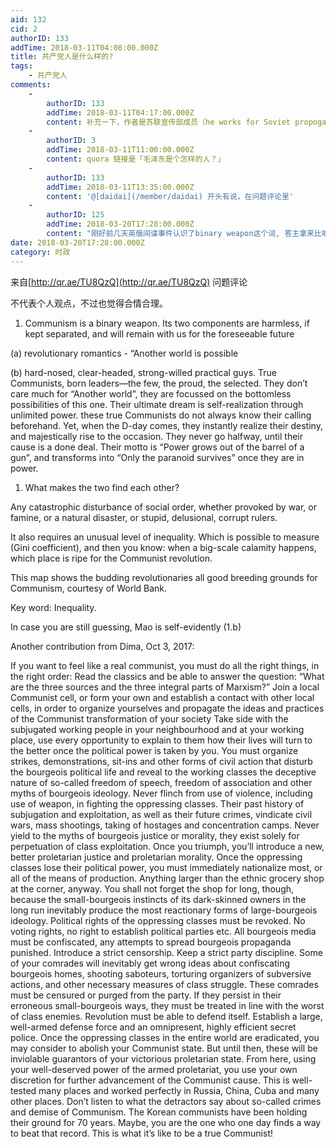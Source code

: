 ```yaml
---
aid: 132
cid: 2
authorID: 133
addTime: 2018-03-11T04:08:00.000Z
title: 共产党人是什么样的?
tags:
    - 共产党人
comments:
    -
        authorID: 133
        addTime: 2018-03-11T04:17:00.000Z
        content: 补充一下，作者是苏联宣传部成员（he works for Soviet propoganda)
    -
        authorID: 3
        addTime: 2018-03-11T11:00:00.000Z
        content: quora 链接是「毛泽东是个怎样的人？」
    -
        authorID: 133
        addTime: 2018-03-11T13:35:00.000Z
        content: '@[daidai](/member/daidai) 开头有说，在问题评论里'
    -
        authorID: 125
        addTime: 2018-03-20T17:28:00.000Z
        content: "刚好前几天英俄间谍事件认识了binary weapon这个词, 答主拿来比喻共产主义真是妙趣横生. CCP给共产主义贡献的一些新motto用来完善这个答案再合适不过，比如摸着石头过河. @[共青团](/member/%E5%85%B1%E9%9D%92%E5%9B%A2) , 请派团员将“三个代表”重要理论成果投至quora镇楼\U0001F604"
date: 2018-03-20T17:28:00.000Z
category: 时政
---
```


来自[http://qr.ae/TU8QzQ](http://qr.ae/TU8QzQ) 问题评论

不代表个人观点，不过也觉得合情合理。

1.  Communism is a binary weapon. Its two components are harmless, if kept separated, and will remain with us for the foreseeable future

(a) revolutionary romantics - “Another world is possible

(b) hard-nosed, clear-headed, strong-willed practical guys. True Communists, born leaders—the few, the proud, the selected. They don’t care much for “Another world”, they are focussed on the bottomless possibilities of this one. Their ultimate dream is self-realization through unlimited power. these true Communists do not always know their calling beforehand. Yet, when the D-day comes, they instantly realize their destiny, and majestically rise to the occasion. They never go halfway, until their cause is a done deal. Their motto is “Power grows out of the barrel of a gun”, and transforms into “Only the paranoid survives” once they are in power.

1.  What makes the two find each other?

Any catastrophic disturbance of social order, whether provoked by war, or famine, or a natural disaster, or stupid, delusional, corrupt rulers.

It also requires an unusual level of inequality. Which is possible to measure (Gini coefficient), and then you know: when a big-scale calamity happens, which place is ripe for the Communist revolution.

This map shows the budding revolutionaries all good breeding grounds for Communism, courtesy of World Bank.

Key word: Inequality.

In case you are still guessing, Mao is self-evidently (1.b)

Another contribution from Dima, Oct 3, 2017:

If you want to feel like a real communist, you must do all the right things, in the right order: Read the classics and be able to answer the question: “What are the three sources and the three integral parts of Marxism?” Join a local Communist cell, or form your own and establish a contact with other local cells, in order to organize yourselves and propagate the ideas and practices of the Communist transformation of your society Take side with the subjugated working people in your neighbourhood and at your working place, use every opportunity to explain to them how their lives will turn to the better once the political power is taken by you. You must organize strikes, demonstrations, sit-ins and other forms of civil action that disturb the bourgeois political life and reveal to the working classes the deceptive nature of so-called freedom of speech, freedom of association and other myths of bourgeois ideology. Never flinch from use of violence, including use of weapon, in fighting the oppressing classes. Their past history of subjugation and exploitation, as well as their future crimes, vindicate civil wars, mass shootings, taking of hostages and concentration camps. Never yield to the myths of bourgeois justice or morality, they exist solely for perpetuation of class exploitation. Once you triumph, you’ll introduce a new, better proletarian justice and proletarian morality. Once the oppressing classes lose their political power, you must immediately nationalize most, or all of the means of production. Anything larger than the ethnic grocery shop at the corner, anyway. You shall not forget the shop for long, though, because the small-bourgeois instincts of its dark-skinned owners in the long run inevitably produce the most reactionary forms of large-bourgeois ideology. Political rights of the oppressing classes must be revoked. No voting rights, no right to establish political parties etc. All bourgeois media must be confiscated, any attempts to spread bourgeois propaganda punished. Introduce a strict censorship. Keep a strict party discipline. Some of your comrades will inevitably get wrong ideas about confiscating bourgeois homes, shooting saboteurs, torturing organizers of subversive actions, and other necessary measures of class struggle. These comrades must be censured or purged from the party. If they persist in their erroneous small-bourgeois ways, they must be treated in line with the worst of class enemies. Revolution must be able to defend itself. Establish a large, well-armed defense force and an omnipresent, highly efficient secret police. Once the oppressing classes in the entire world are eradicated, you may consider to abolish your Communist state. But until then, these will be inviolable guarantors of your victorious proletarian state. From here, using your well-deserved power of the armed proletariat, you use your own discretion for further advancement of the Communist cause. This is well-tested many places and worked perfectly in Russia, China, Cuba and many other places. Don’t listen to what the detractors say about so-called crimes and demise of Communism. The Korean communists have been holding their ground for 70 years. Maybe, you are the one who one day finds a way to beat that record. This is what it’s like to be a true Communist!
